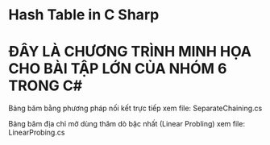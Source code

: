 # Hash Table in C Sharp

# ĐÂY LÀ CHƯƠNG TRÌNH MINH HỌA CHO BÀI TẬP LỚN CỦA NHÓM 6 TRONG C#

Bảng băm bằng phương pháp nối kết trực tiếp xem file: SeparateChaining.cs

Bảng băm địa chỉ mở dùng thăm dò bậc nhất (Linear Probling) xem file: LinearProbing.cs
